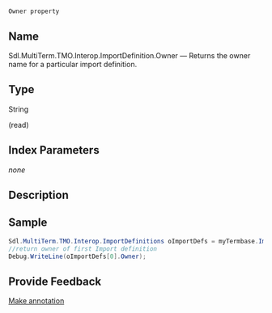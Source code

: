 

# 
    Owner property



## Name

Sdl.MultiTerm.TMO.Interop.ImportDefinition.Owner —          Returns the owner name for a particular import definition.



## Type

String

(read)



## Index Parameters
*none*


## Description





## Sample


```cs
Sdl.MultiTerm.TMO.Interop.ImportDefinitions oImportDefs = myTermbase.ImportDefinitions;
//return owner of first Import definition
Debug.WriteLine(oImportDefs[0].Owner);
```



## Provide Feedback

[Make annotation](mailto:sdk-feedback@sdl.com&amp;subject=Reference%20for%20Sdl.MultiTerm.TMO.Interop.ImportDefinition.Owner)

